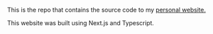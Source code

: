 This is the repo that contains the source code to my [personal website.](https://www.ademodza.com)

This website was built using Next.js and Typescript.
